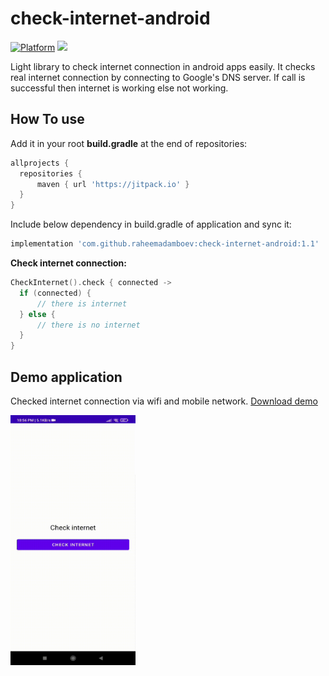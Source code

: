 # check-internet-android

[![Platform](https://img.shields.io/badge/platform-android-green.svg)](http://developer.android.com/index.html)
[![](https://jitpack.io/v/raheemadamboev/check-internet-android.svg)](https://jitpack.io/#raheemadamboev/check-internet-android)

Light library to check internet connection in android apps easily. It checks real internet connection by connecting to Google's DNS server. If call is successful then internet is working else not working.

## How To use

Add it in your root **build.gradle** at the end of repositories:
```groovy
allprojects {
  repositories {
	  maven { url 'https://jitpack.io' }
  }
}
```  

Include below dependency in build.gradle of application and sync it:
```groovy
implementation 'com.github.raheemadamboev:check-internet-android:1.1'
```

**Check internet connection:**
```kotlin
CheckInternet().check { connected ->
  if (connected) { 
      // there is internet                
  } else { 
      // there is no internet                  
  }
}
```
## Demo application

Checked internet connection via wifi and mobile network. <a href="https://github.com/raheemadamboev/check-internet-android/blob/master/app-debug.apk">Download demo</a>

<img src="https://github.com/raheemadamboev/check-internet-android/blob/master/demo-check-internet.gif" alt="Italian Trulli" width="200" height="400">
